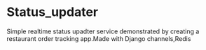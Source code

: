 # Status_updater
Simple realtime status upadter  service demonstrated by creating a restaurant order tracking app.Made with Django channels,Redis

